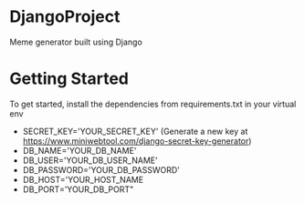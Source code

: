 # DjangoProject
Meme generator built using Django    

# Getting Started
To get started, install the dependencies from requirements.txt in your virtual env

- SECRET_KEY='YOUR_SECRET_KEY' (Generate a new key at https://www.miniwebtool.com/django-secret-key-generator)
- DB_NAME='YOUR_DB_NAME'
- DB_USER='YOUR_DB_USER_NAME'
- DB_PASSWORD='YOUR_DB_PASSWORD'
- DB_HOST='YOUR_HOST_NAME
- DB_PORT='YOUR_DB_PORT"
